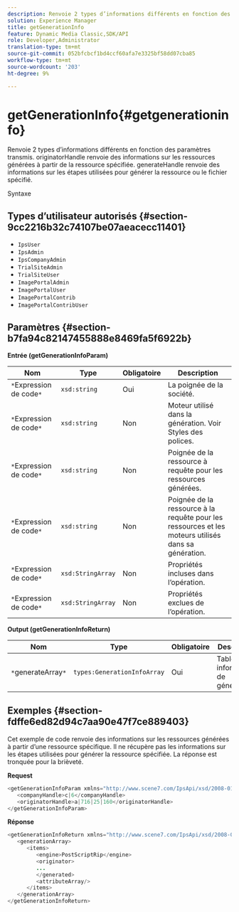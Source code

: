 ```yaml
---
description: Renvoie 2 types d’informations différents en fonction des paramètres transmis. originatorHandle renvoie des informations sur les ressources générées à partir de la ressource spécifiée. generateHandle renvoie des informations sur les étapes utilisées pour générer la ressource ou le fichier spécifié.
solution: Experience Manager
title: getGenerationInfo
feature: Dynamic Media Classic,SDK/API
role: Developer,Administrator
translation-type: tm+mt
source-git-commit: 052bfcbcf1bd4ccf60afa7e3325bf58dd07cba85
workflow-type: tm+mt
source-wordcount: '203'
ht-degree: 9%

---
```



# getGenerationInfo{#getgenerationinfo}

Renvoie 2 types d’informations différents en fonction des paramètres transmis. originatorHandle renvoie des informations sur les ressources générées à partir de la ressource spécifiée. generateHandle renvoie des informations sur les étapes utilisées pour générer la ressource ou le fichier spécifié.

Syntaxe

## Types d’utilisateur autorisés {#section-9cc2216b32c74107be07aeacecc11401}

* `IpsUser`
* `IpsAdmin`
* `IpsCompanyAdmin`
* `TrialSiteAdmin`
* `TrialSiteUser`
* `ImagePortalAdmin`
* `ImagePortalUser`
* `ImagePortalContrib`
* `ImagePortalContribUser`

## Paramètres {#section-b7fa94c82147455888e8469fa5f6922b}

**Entrée (getGenerationInfoParam)**

| Nom | Type | Obligatoire | Description |
|---|---|---|---|
| `*`Expression de code`*` | `xsd:string` | Oui | La poignée de la société. |
| `*`Expression de code`*` | `xsd:string` | Non | Moteur utilisé dans la génération. Voir Styles des polices. |
| `*`Expression de code`*` | `xsd:string` | Non | Poignée de la ressource à requête pour les ressources générées. |
| `*`Expression de code`*` | `xsd:string` | Non | Poignée de la ressource à la requête pour les ressources et les moteurs utilisés dans sa génération. |
| `*`Expression de code`*` | `xsd:StringArray` | Non | Propriétés incluses dans l’opération. |
| `*`Expression de code`*` | `xsd:StringArray` | Non | Propriétés exclues de l’opération. |

**Output (getGenerationInfoReturn)**

| Nom | Type | Obligatoire | Description |
|---|---|---|---|
| `*`generateArray`*` | `types:GenerationInfoArray` | Oui | Tableau des informations de génération. |

## Exemples {#section-fdffe6ed82d94c7aa90e47f7ce889403}

Cet exemple de code renvoie des informations sur les ressources générées à partir d’une ressource spécifique. Il ne récupère pas les informations sur les étapes utilisées pour générer la ressource spécifiée. La réponse est tronquée pour la brièveté.

**Request**

```java
<getGenerationInfoParam xmlns="http://www.scene7.com/IpsApi/xsd/2008-01-15">
   <companyHandle>c|6</companyHandle>
   <originatorHandle>a|716|25|160</originatorHandle>
</getGenerationInfoParam>
```

**Réponse**

```java
<getGenerationInfoReturn xmlns="http://www.scene7.com/IpsApi/xsd/2008-01-15">
   <generationArray>
      <items>
         <engine>PostScriptRip</engine>
         <originator>
         ...
         </generated>
         <attributeArray/>
      </items>
   </generationArray>
</getGenerationInfoReturn>
```

